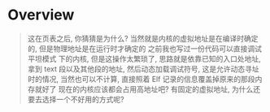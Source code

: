 # Overview

> 这在页表之后, 你猜猜是为什么?
> 当然就是内核的虚拟地址是在编译时确定的, 但是物理地址是在运行时才确定的
> 之前我也写过一份代码可以直接调试 平坦模式 下的内核, 但是这操作太繁琐了, 思路就是依靠已知的入口处地址, 拿到 text 段以及其他段的地址, 然后动态加载调试符号, 这是允许动态寻址时的情况, 当然也可以不计算, 直接照着 Elf 记录的信息覆盖掉原来的那段内存就好了
> 现在的内核应该都会占用高地址吧? 有固定的虚拟地址, 为什么还要去选择一个不好用的方式呢?

